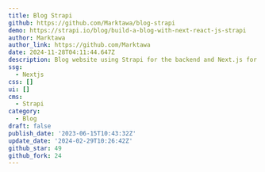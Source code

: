 ```yaml
---
title: Blog Strapi
github: https://github.com/Marktawa/blog-strapi
demo: https://strapi.io/blog/build-a-blog-with-next-react-js-strapi
author: Marktawa
author_link: https://github.com/Marktawa
date: 2024-11-28T04:11:44.647Z
description: Blog website using Strapi for the backend and Next.js for the frontend
ssg:
  - Nextjs
css: []
ui: []
cms:
  - Strapi
category:
  - Blog
draft: false
publish_date: '2023-06-15T10:43:32Z'
update_date: '2024-02-29T10:26:42Z'
github_star: 49
github_fork: 24
---
```

